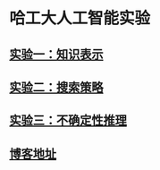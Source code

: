 # 哈工大人工智能实验
## [实验一：知识表示](./lab1)
## [实验二：搜索策略](./lab2)
## [实验三：不确定性推理](./lab3)
## [博客地址](https://blog.csdn.net/qq_43481201)
